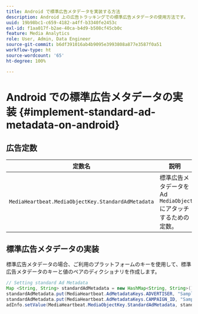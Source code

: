 ```yaml
---
title: Android で標準広告メタデータを実装する方法
description: Android 上の広告トラッキングでの標準広告メタデータの使用方法です。
uuid: 19b98bc1-c659-4182-a4ff-b3340fe2453c
exl-id: f1aa017f-b2ae-40ca-b4d9-b508cf45cb0c
feature: Media Analytics
role: User, Admin, Data Engineer
source-git-commit: b6df391016ab4b9095e3993808a877e3587f0a51
workflow-type: ht
source-wordcount: '65'
ht-degree: 100%

---
```


# Android での標準広告メタデータの実装 {#implement-standard-ad-metadata-on-android}

## 広告定数

| 定数名 | 説明   |
|---|---|
| `MediaHeartbeat.MediaObjectKey.StandardAdMetadata` | 標準広告メタデータを Ad `MediaObject` にアタッチするための定数。 |

## 標準広告メタデータの実装

標準広告メタデータの場合、ご利用のプラットフォームのキーを使用して、標準広告メタデータのキーと値のペアのディクショナリを作成します。

```java
// Setting standard Ad Metadata 
Map <String, String> standardAdMetadata = new HashMap<String, String>(); 
standardAdMetadata.put(MediaHeartbeat.AdMetadataKeys.ADVERTISER, "Sample Advertiser"); 
standardAdMetadata.put(MediaHeartbeat.AdMetadataKeys.CAMPAIGN_ID, "Sample Campaign"); 
adInfo.setValue(MediaHeartbeat.MediaObjectKey.StandardAdMetadata, standardAdMetadata); 
```
